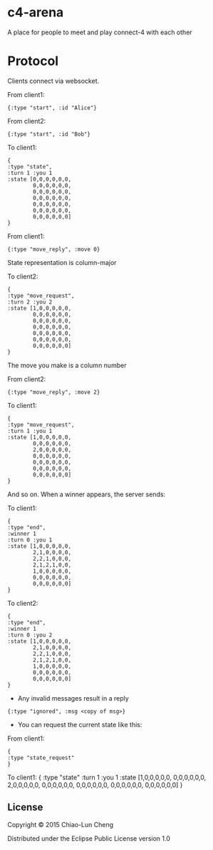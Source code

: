 # c4-arena

A place for people to meet and play connect-4 with each other

# Protocol

Clients connect via websocket.

From client1:
```
{:type "start", :id "Alice"}
```

From client2:
```
{:type "start", :id "Bob"}
```

To client1:
```
{
:type "state",
:turn 1 :you 1
:state [0,0,0,0,0,0,
        0,0,0,0,0,0,
        0,0,0,0,0,0,
        0,0,0,0,0,0,
        0,0,0,0,0,0,
        0,0,0,0,0,0,
        0,0,0,0,0,0]
}
```

From client1:
```
{:type "move_reply", :move 0}
```

State representation is column-major

To client2:
```
{
:type "move_request",
:turn 2 :you 2
:state [1,0,0,0,0,0,
        0,0,0,0,0,0,
        0,0,0,0,0,0,
        0,0,0,0,0,0,
        0,0,0,0,0,0,
        0,0,0,0,0,0,
        0,0,0,0,0,0]
}
```

The move you make is a column number

From client2:
```
{:type "move_reply", :move 2}
```

To client1:
```
{
:type "move_request",
:turn 1 :you 1
:state [1,0,0,0,0,0,
        0,0,0,0,0,0,
        2,0,0,0,0,0,
        0,0,0,0,0,0,
        0,0,0,0,0,0,
        0,0,0,0,0,0,
        0,0,0,0,0,0]
}
```

And so on. When a winner appears, the server sends:

To client1:
```
{
:type "end",
:winner 1
:turn 0 :you 1
:state [1,0,0,0,0,0,
        2,1,0,0,0,0,
        2,2,1,0,0,0,
        2,1,2,1,0,0,
        1,0,0,0,0,0,
        0,0,0,0,0,0,
        0,0,0,0,0,0]
}
```

To client2:
```
{
:type "end",
:winner 1
:turn 0 :you 2
:state [1,0,0,0,0,0,
        2,1,0,0,0,0,
        2,2,1,0,0,0,
        2,1,2,1,0,0,
        1,0,0,0,0,0,
        0,0,0,0,0,0,
        0,0,0,0,0,0]
}
```

* Any invalid messages result in a reply
```
{:type "ignored", :msg <copy of msg>}
```

* You can request the current state like this:

From client1:
```
{
:type "state_request"
}
```

To client1:
{
:type "state"
:turn 1
:you 1
:state [1,0,0,0,0,0,
        0,0,0,0,0,0,
        2,0,0,0,0,0,
        0,0,0,0,0,0,
        0,0,0,0,0,0,
        0,0,0,0,0,0,
        0,0,0,0,0,0]
}


## License

Copyright © 2015 Chiao-Lun Cheng

Distributed under the Eclipse Public License version 1.0
